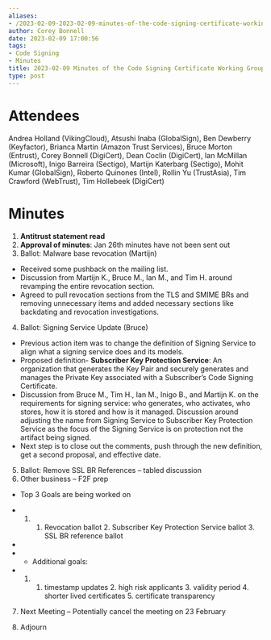 ```yaml
---
aliases:
- /2023-02-09-2023-02-09-minutes-of-the-code-signing-certificate-working-group/
author: Corey Bonnell
date: 2023-02-09 17:00:56
tags:
- Code Signing
- Minutes
title: 2023-02-09 Minutes of the Code Signing Certificate Working Group
type: post
---
```


# Attendees

Andrea Holland (VikingCloud), Atsushi Inaba (GlobalSign), Ben Dewberry (Keyfactor), Brianca Martin (Amazon Trust Services), Bruce Morton (Entrust), Corey Bonnell (DigiCert), Dean Coclin (DigiCert), Ian McMillan (Microsoft), Inigo Barreira (Sectigo), Martijn Katerbarg (Sectigo), Mohit Kumar (GlobalSign), Roberto Quinones (Intel), Rollin Yu (TrustAsia), Tim Crawford (WebTrust), Tim Hollebeek (DigiCert)

# Minutes

1. **Antitrust statement read**
1. **Approval of minutes**: Jan 26th minutes have not been sent out
1. Ballot: Malware base revocation (Martijn)

- Received some pushback on the mailing list.
- Discussion from Martijn K., Bruce M., Ian M., and Tim H. around revamping the entire revocation section.
- Agreed to pull revocation sections from the TLS and SMIME BRs and removing unnecessary items and added necessary sections like backdating and revocation investigations.

4. Ballot: Signing Service Update (Bruce)

- Previous action item was to change the definition of Signing Service to align what a signing service does and its models.
- Proposed definition- **Subscriber Key Protection Service**: An organization that generates the Key Pair and securely generates and manages the Private Key associated with a Subscriber’s Code Signing Certificate.
- Discussion from Bruce M., Tim H., Ian M., Inigo B., and Martijn K. on the requirements for signing service: who generates, who activates, who stores, how it is stored and how is it managed. Discussion around adjusting the name from Signing Service to Subscriber Key Protection Service as the focus of the Signing Service is on protection not the artifact being signed.
- Next step is to close out the comments, push through the new definition, get a second proposal, and effective date.

5. Ballot: Remove SSL BR References – tabled discussion
1. Other business – F2F prep

- Top 3 Goals are being worked on

* 1. 1. Revocation ballot
        2\. Subscriber Key Protection Service ballot
        3\. SSL BR reference ballot
*
* - Additional goals:
* 1. 1. timestamp updates
        2\. high risk applicants
        3\. validity period
        4\. shorter lived certificates
        5\. certificate transparency

7. Next Meeting – Potentially cancel the meeting on 23 February

1. Adjourn
